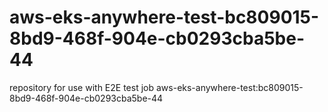 # aws-eks-anywhere-test-bc809015-8bd9-468f-904e-cb0293cba5be-44
repository for use with E2E test job aws-eks-anywhere-test:bc809015-8bd9-468f-904e-cb0293cba5be-44
